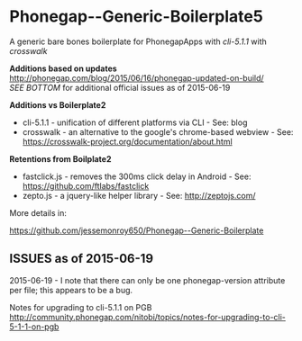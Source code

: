 # Phonegap--Generic-Boilerplate5
A generic bare bones boilerplate for PhonegapApps with *cli-5.1.1* with *crosswalk*

**Additions based on updates**<br />
http://phonegap.com/blog/2015/06/16/phonegap-updated-on-build/ <br/>
*SEE BOTTOM* for additional official issues as of 2015-06-19

**Additions vs Boilerplate2**

* cli-5.1.1 - unification of different platforms via CLI - See: blog
* crosswalk - an alternative to the google's chrome-based webview - See: https://crosswalk-project.org/documentation/about.html

**Retentions from Boilplate2**

* fastclick.js - removes the 300ms click delay in Android - See: https://github.com/ftlabs/fastclick
* zepto.js - a jquery-like helper library - See: http://zeptojs.com/

More details in:

https://github.com/jessemonroy650/Phonegap--Generic-Boilerplate

## ISSUES as of 2015-06-19 ##

2015-06-19 - I note that there can only be one phonegap-version attribute per file; this appears to be a bug.

Notes for upgrading to cli-5.1.1 on PGB
http://community.phonegap.com/nitobi/topics/notes-for-upgrading-to-cli-5-1-1-on-pgb